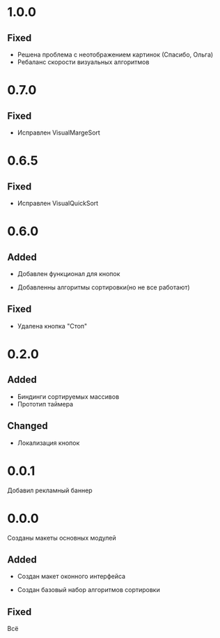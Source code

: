 # 1.0.0
## Fixed
- Решена проблема с неотображением картинок (Спасибо, Ольга)
- Ребаланс скорости визуальных алгоритмов

# 0.7.0
## Fixed
- Исправлен VisualMargeSort

# 0.6.5
## Fixed
- Исправлен VisualQuickSort

# 0.6.0
## Added
- Добавлен функционал для кнопок

- Добавленны алгоритмы сортировки(но не все работают)

## Fixed
- Удалена кнопка "Стоп"

# 0.2.0
## Added
- Биндинги сортируемых массивов
- Прототип таймера

## Changed
- Локализация кнопок

# 0.0.1
Добавил рекламный баннер

# 0.0.0
Созданы макеты основных модулей

## Added
- Создан макет оконного интерфейса

- Создан базовый набор алгоритмов сортировки

## Fixed
Всё
